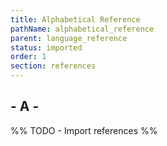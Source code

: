 ```yaml
---
title: Alphabetical Reference
pathName: alphabetical_reference
parent: language_reference
status: imported
order: 1
section: references
---
```


## - A -

%% TODO - Import references %%
